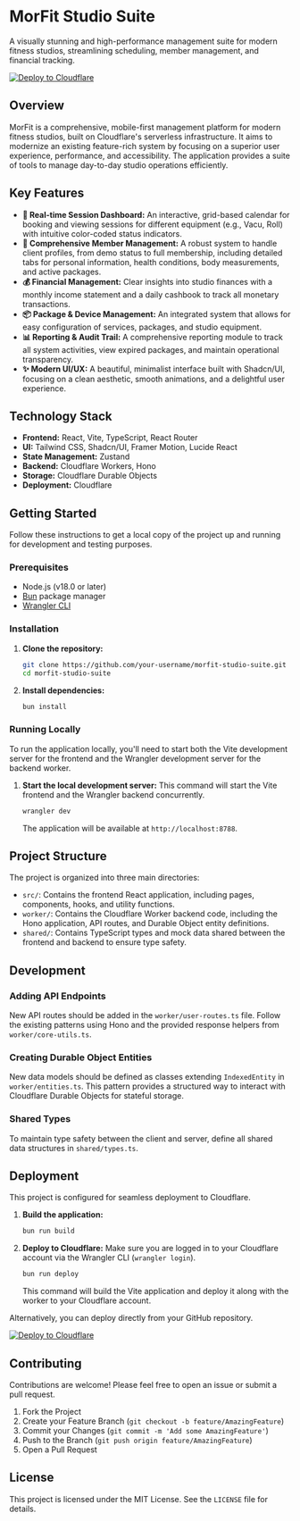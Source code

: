 # MorFit Studio Suite

A visually stunning and high-performance management suite for modern fitness studios, streamlining scheduling, member management, and financial tracking.

[![Deploy to Cloudflare](https://deploy.workers.cloudflare.com/button)](https://deploy.workers.cloudflare.com/?url=https://github.com/arelbir/generated-app-20250928-130909)

## Overview

MorFit is a comprehensive, mobile-first management platform for modern fitness studios, built on Cloudflare's serverless infrastructure. It aims to modernize an existing feature-rich system by focusing on a superior user experience, performance, and accessibility. The application provides a suite of tools to manage day-to-day studio operations efficiently.

## Key Features

-   **📅 Real-time Session Dashboard:** An interactive, grid-based calendar for booking and viewing sessions for different equipment (e.g., Vacu, Roll) with intuitive color-coded status indicators.
-   **👥 Comprehensive Member Management:** A robust system to handle client profiles, from demo status to full membership, including detailed tabs for personal information, health conditions, body measurements, and active packages.
-   **💰 Financial Management:** Clear insights into studio finances with a monthly income statement and a daily cashbook to track all monetary transactions.
-   **📦 Package & Device Management:** An integrated system that allows for easy configuration of services, packages, and studio equipment.
-   **📊 Reporting & Audit Trail:** A comprehensive reporting module to track all system activities, view expired packages, and maintain operational transparency.
-   **✨ Modern UI/UX:** A beautiful, minimalist interface built with Shadcn/UI, focusing on a clean aesthetic, smooth animations, and a delightful user experience.

## Technology Stack

-   **Frontend:** React, Vite, TypeScript, React Router
-   **UI:** Tailwind CSS, Shadcn/UI, Framer Motion, Lucide React
-   **State Management:** Zustand
-   **Backend:** Cloudflare Workers, Hono
-   **Storage:** Cloudflare Durable Objects
-   **Deployment:** Cloudflare

## Getting Started

Follow these instructions to get a local copy of the project up and running for development and testing purposes.

### Prerequisites

-   Node.js (v18.0 or later)
-   [Bun](https://bun.sh/) package manager
-   [Wrangler CLI](https://developers.cloudflare.com/workers/wrangler/install-and-update/)

### Installation

1.  **Clone the repository:**
    ```bash
    git clone https://github.com/your-username/morfit-studio-suite.git
    cd morfit-studio-suite
    ```

2.  **Install dependencies:**
    ```bash
    bun install
    ```

### Running Locally

To run the application locally, you'll need to start both the Vite development server for the frontend and the Wrangler development server for the backend worker.

1.  **Start the local development server:**
    This command will start the Vite frontend and the Wrangler backend concurrently.
    ```bash
    wrangler dev
    ```
    The application will be available at `http://localhost:8788`.

## Project Structure

The project is organized into three main directories:

-   `src/`: Contains the frontend React application, including pages, components, hooks, and utility functions.
-   `worker/`: Contains the Cloudflare Worker backend code, including the Hono application, API routes, and Durable Object entity definitions.
-   `shared/`: Contains TypeScript types and mock data shared between the frontend and backend to ensure type safety.

## Development

### Adding API Endpoints

New API routes should be added in the `worker/user-routes.ts` file. Follow the existing patterns using Hono and the provided response helpers from `worker/core-utils.ts`.

### Creating Durable Object Entities

New data models should be defined as classes extending `IndexedEntity` in `worker/entities.ts`. This pattern provides a structured way to interact with Cloudflare Durable Objects for stateful storage.

### Shared Types

To maintain type safety between the client and server, define all shared data structures in `shared/types.ts`.

## Deployment

This project is configured for seamless deployment to Cloudflare.

1.  **Build the application:**
    ```bash
    bun run build
    ```

2.  **Deploy to Cloudflare:**
    Make sure you are logged in to your Cloudflare account via the Wrangler CLI (`wrangler login`).
    ```bash
    bun run deploy
    ```
    This command will build the Vite application and deploy it along with the worker to your Cloudflare account.

Alternatively, you can deploy directly from your GitHub repository.

[![Deploy to Cloudflare](https://deploy.workers.cloudflare.com/button)](https://deploy.workers.cloudflare.com/?url=https://github.com/arelbir/generated-app-20250928-130909)

## Contributing

Contributions are welcome! Please feel free to open an issue or submit a pull request.

1.  Fork the Project
2.  Create your Feature Branch (`git checkout -b feature/AmazingFeature`)
3.  Commit your Changes (`git commit -m 'Add some AmazingFeature'`)
4.  Push to the Branch (`git push origin feature/AmazingFeature`)
5.  Open a Pull Request

## License

This project is licensed under the MIT License. See the `LICENSE` file for details.